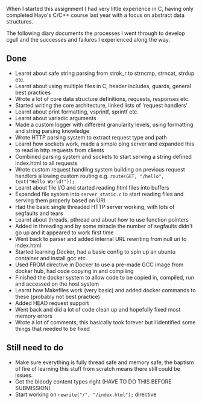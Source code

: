 

When I started this assignment I had very little experience in C, having only completed Hayo's C/C++ course last year with a focus on abstract data structures.

The following diary documents the processes I went through to develop cgull and the successes and failures I experienced along the way.

## Done
- Learnt about safe string parsing from strok_r to strncmp, strncat, strdup etc.
- Learnt about using multiple files in C, header includes, guards, general best practices
- Wrote a lot of core data structure definitions, requests, responses etc.
- Started writing the core architecture, linked lists of 'request handlers'
- Learnt about print formatting, vsprintf, sprintf etc. 
- Learnt about variadic arguments
- Made a custom logger with different granularity levels, using formatting and string parsing knowledge
- Wrote HTTP parsing system to extract request type and path
- Learnt how sockets work, made a simple ping server and expanded this to read in http requests from clients
- Combined parsing system and sockets to start serving a string defined index.html to all requests
- Wrote custom request handling system building on previous request handlers allowing custom routing e.g. `route(GET, "/hello", text("Hello World!"));`
- Learnt about file I/O and started reading html files into buffers
- Expanded file system into `server_static.c` to start reading files and serving them properly based on URI
- Had the basic single threaded HTTP server working, with lots of segfaults and tears
- Learnt about threads, pthread and about how to use function pointers
- Added in threading and by some miracle the number of segfaults didn't go up and it appeared to work first time
- Went back to parser and added internal URL rewriting from null uri to index.html
- Started learning Docker, had a basic config to spin up an ubuntu container and install gcc etc.
- Used FROM directive in Docker to use a pre-made GCC image from docker hub, had code copying in and compiling
- Finished the docker system to allow code to be copied in, compiled, run and accessed on the host system
- Learnt how Makefiles work (very basic) and added docker commands to these (probably not best practice)
- Added HEAD request support
- Went back and did a lot of code clean up and hopefully fixed most memory errors
- Wrote a lot of comments, this basically took forever but I identified some things that needed to be fixed

## Still need to do
- Make sure everything is fully thread safe and memory safe, the baptism of fire of learning this stuff from scratch means there still could be issues.
- Get the bloody content types right (HAVE TO DO THIS BEFORE SUBMISSION)
- Start working on `rewrite("/", "/index.html");` directive

